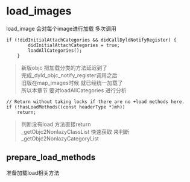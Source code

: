 #  load_images
load_image 会对每个image进行加载 多次调用
``` 
if (!didInitialAttachCategories && didCallDyldNotifyRegister) {
        didInitialAttachCategories = true;
        loadAllCategories();
    }
```
> 新版objc 把加载分类的方法延迟到了    
> 完成_dyld_objc_notify_register调用之后   
> 旧版在map_images时候 就已经统一加载了    
> 所以本章节 要对loadAllCategories 进行分析

```
// Return without taking locks if there are no +load methods here.
if (!hasLoadMethods((const headerType *)mh))
	return;
```
> 判断没有load 方法直接return  
> _getObjc2NonlazyClassList 快速获取 来判断 
> _getObjc2NonlazyCategoryList

## prepare_load_methods
准备加载load相关方法
  


